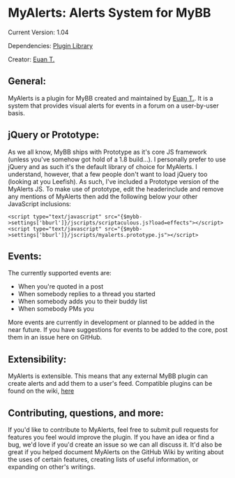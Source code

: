 MyAlerts: Alerts System for MyBB
==========================

Current Version: 1.04

Dependencies: [Plugin Library](http://mods.mybb.com/view/pluginlibrary)

Creator: [Euan T.](http://www.euantor.com)

General:
-----------
MyAlerts is a plugin for MyBB created and maintained by [Euan T.](http://www.euantor.com). It is a system that provides visual alerts for events in a forum on a user-by-user basis.

jQuery or Prototype:
-----------
As we all know, MyBB ships with Prototype as it's core JS framework (unless you've somehow got hold of a 1.8 build...). I personally prefer to use jQuery and as such it's the default library of choice for MyAlerts. I understand, however, that a few people don't want to load jQuery too (looking at you Leefish). As such, I've included a Prototype version of the MyAlerts JS. To make use of prototype, edit the headerinclude and remove any mentions of MyAlerts then add the following below your other JavaScript inclusions:

	<script type="text/javascript" src="{$mybb->settings['bburl']}/jscripts/scriptaculous.js?load=effects"></script>
	<script type="text/javascript" src="{$mybb->settings['bburl']}/jscripts/myalerts.prototype.js"></script>

Events:
----------
The currently supported events are:

+  When you're quoted in a post
+  When somebody replies to a thread you started
+  When somebody adds you to their buddy list
+  When somebody PMs you

More events are currently in development or planned to be added in the near future. If you have suggestions for events to be added to the core, post them in an issue here on GitHub.

Extensibility:
----------------
MyAlerts is extensible. This means that any external MyBB plugin can create alerts and add them to a user's feed. Compatible plugins can be found on the wiki, [here](https://github.com/euantor/MyAlerts/wiki/Compatible-Plugins)

Contributing, questions, and more:
----------------------------------------------
If you'd like to contribute to MyAlerts, feel free to submit pull requests for features you feel would improve the plugin. If you have an idea or find a bug, we'd love if you'd create an issue so we can all discuss it. It'd also be great if you helped document MyAlerts on the GitHub Wiki by writing about the uses of certain features, creating lists of useful information, or expanding on other's writings.